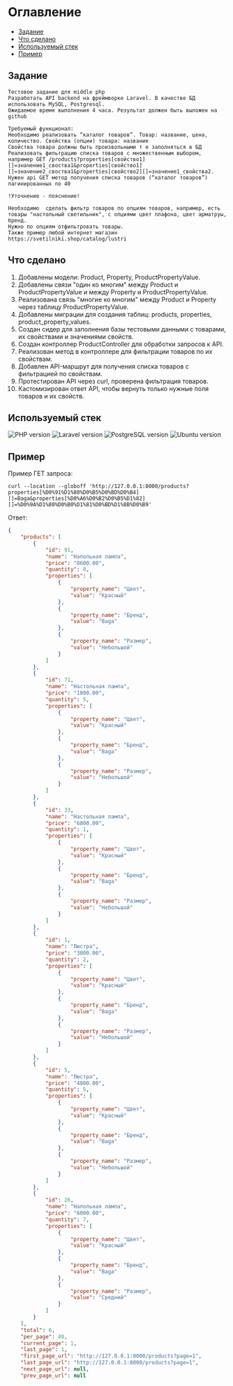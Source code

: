 # Оглавление
- [Задание](#задание)
- [Что сделано](#что-сделано)
- [Используемый стек](#используемый-стек)
- [Пример](#пример)

## Задание
```
Тестовое задание для middle php
Разработать API backend на фреймворке Laravel. В качестве БД использовать MySQL, Postgresql.
Ожидаемое время выполнения 4 часа. Результат должен быть выложен на github

Требуемый функционал:
Необходимо реализовать “каталог товаров”. Товар: название, цена, количество. Свойства (опции) товара: название
Свойства товара должны быть произвольными т е заполняться в БД
Реализовать фильтрацию списка товаров с множественным выбором,
например GET /products?properties[свойство1][]=значение1_своства1&properties[свойство1][]=значение2_своства1&properties[свойство2][]=значение1_свойства2.
Нужен api GET метод получения списка товаров (“каталог товаров”) пагинированных по 40

!Уточнение - пояснение!

Необходимо  сделать фильтр товаров по опциям товаров, например, есть товары "настольный светильник", с опциями цвет плафона, цвет арматруы, бренд.
Нужно по опциям отфильтровать товары.
Также пример любой интернет магазин https://svetilniki.shop/catalog/lustri
```


## Что сделано
1. Добавлены модели: Product, Property, ProductPropertyValue.
2. Добавлены связи "один ко многим" между Product и ProductPropertyValue и между Property и ProductPropertyValue.
3. Реализована связь "многие ко многим" между Product и Property через таблицу ProductPropertyValue.
4. Добавлены миграции для создания таблиц: products, properties, product_property_values.
5. Создан сидер для заполнения базы тестовыми данными с товарами, их свойствами и значениями свойств.
6. Создан контроллер ProductController для обработки запросов к API.
7. Реализован метод в контроллере для фильтрации товаров по их свойствам.
8. Добавлен API-маршрут для получения списка товаров с фильтрацией по свойствам.
9. Протестирован API через curl, проверена фильтрация товаров.
10. Кастомизирован ответ API, чтобы вернуть только нужные поля товаров и их свойств.

## Используемый стек
![PHP version](https://img.shields.io/badge/PHP-8.2-green) 
![Laravel version](https://img.shields.io/badge/Laravel-11-blue)
![PostgreSQL version](https://img.shields.io/badge/PostgreSQL-14-yellow)
![Ubuntu version](https://img.shields.io/badge/Ubuntu-22.04-red)

## Пример
Пример ГЕТ запроса:
```curl
curl --location --globoff 'http://127.0.0.1:8000/products?properties[%D0%91%D1%80%D0%B5%D0%BD%D0%B4][]=Baga&properties[%D0%A6%D0%B2%D0%B5%D1%82][]=%D0%9A%D1%80%D0%B0%D1%81%D0%BD%D1%8B%D0%B9'
```
Ответ:
```json
{
    "products": [
        {
            "id": 91,
            "name": "Напольная лампа",
            "price": "8600.00",
            "quantity": 8,
            "properties": [
                {
                    "property_name": "Цвет",
                    "value": "Красный"
                },
                {
                    "property_name": "Бренд",
                    "value": "Baga"
                },
                {
                    "property_name": "Размер",
                    "value": "Небольшой"
                }
            ]
        },
        {
            "id": 71,
            "name": "Настольная лампа",
            "price": "1800.00",
            "quantity": 5,
            "properties": [
                {
                    "property_name": "Цвет",
                    "value": "Красный"
                },
                {
                    "property_name": "Бренд",
                    "value": "Baga"
                },
                {
                    "property_name": "Размер",
                    "value": "Небольшой"
                }
            ]
        },
        {
            "id": 33,
            "name": "Настольная лампа",
            "price": "6800.00",
            "quantity": 1,
            "properties": [
                {
                    "property_name": "Цвет",
                    "value": "Красный"
                },
                {
                    "property_name": "Бренд",
                    "value": "Baga"
                },
                {
                    "property_name": "Размер",
                    "value": "Небольшой"
                }
            ]
        },
        {
            "id": 1,
            "name": "Люстра",
            "price": "3800.00",
            "quantity": 2,
            "properties": [
                {
                    "property_name": "Цвет",
                    "value": "Красный"
                },
                {
                    "property_name": "Бренд",
                    "value": "Baga"
                },
                {
                    "property_name": "Размер",
                    "value": "Небольшой"
                }
            ]
        },
        {
            "id": 5,
            "name": "Люстра",
            "price": "4800.00",
            "quantity": 5,
            "properties": [
                {
                    "property_name": "Цвет",
                    "value": "Красный"
                },
                {
                    "property_name": "Бренд",
                    "value": "Baga"
                },
                {
                    "property_name": "Размер",
                    "value": "Небольшой"
                }
            ]
        },
        {
            "id": 26,
            "name": "Напольная лампа",
            "price": "6000.00",
            "quantity": 7,
            "properties": [
                {
                    "property_name": "Цвет",
                    "value": "Красный"
                },
                {
                    "property_name": "Бренд",
                    "value": "Baga"
                },
                {
                    "property_name": "Размер",
                    "value": "Средний"
                }
            ]
        }
    ],
    "total": 6,
    "per_page": 40,
    "current_page": 1,
    "last_page": 1,
    "first_page_url": "http://127.0.0.1:8000/products?page=1",
    "last_page_url": "http://127.0.0.1:8000/products?page=1",
    "next_page_url": null,
    "prev_page_url": null
```
